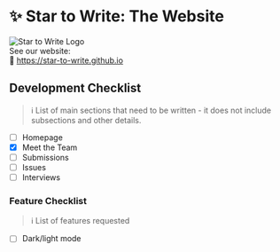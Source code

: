 # ✨ Star to Write: The Website
![Star to Write Logo](https://startowrite.weebly.com/uploads/1/5/2/8/152816780/editor/p50.jpeg?1746720846)      
See our website:  
🔗 https://star-to-write.github.io


## Development Checklist
> ℹ️ List of main sections that need to be written - it does not include subsections and other details.
- [ ] Homepage
- [x] Meet the Team
- [ ] Submissions
- [ ] Issues
- [ ] Interviews

### Feature Checklist
> ℹ️ List of features requested
- [ ] Dark/light mode